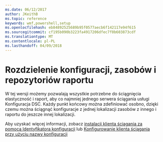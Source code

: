 ```yaml
---
ms.date: 06/12/2017
author: JKeithB
ms.topic: reference
keywords: wmf,powershell,setup
ms.openlocfilehash: eb84892525689b95f0577aecb6f142117e94f615
ms.sourcegitcommit: cf195b090b3223fa4917206dfec7f0b603873cdf
ms.translationtype: MT
ms.contentlocale: pl-PL
ms.lasthandoff: 04/09/2018
---
```

# <a name="separation-of-configuration-resource-and-report-repositories"></a>Rozdzielenie konfiguracji, zasobów i repozytoriów raportu

W tej wersji możemy pozwalają wszystkie potrzebne do ściągnięcia elastyczność i raport, aby co najmniej jednego serwera ściągania usługi Konfiguracja DSC. Każdy punkt końcowy można zdefiniować osobno, dzięki czemu można ściągnąć konfiguracje z jednej lokalizacji zasobów z innego i raportu do jeszcze innej lokalizacji.

Aby uzyskać więcej informacji, zobacz [instalacji klienta ściągania za pomocą Identyfikatora konfiguracji](https://msdn.microsoft.com/powershell/dsc/pullclientconfigid) lub [Konfigurowanie klienta ściągania przy użyciu nazwy konfiguracji](https://msdn.microsoft.com/powershell/dsc/pullclientconfignames)